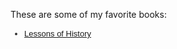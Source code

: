 <p>These are some of my favorite books:</p>
<ul style="color: rgb(51, 51, 51); line-height: 18px; font-family: Helvetica; font-size: 13px; font-style: normal; font-variant-ligatures: normal; font-variant-caps: normal; font-weight: 400; letter-spacing: normal; orphans: 2; text-align: start; text-indent: 0px; text-transform: none; white-space: normal; widows: 2; word-spacing: 0px; -webkit-text-stroke-width: 0px; text-decoration-style: initial; text-decoration-color: initial;">
    <li style="margin-bottom: 0.7em;"><a href="https://www.amazon.com/Lessons-History-Will-Durant/dp/143914995X/ref=sr_1_1?crid=17VFPQIM6J5BB&dchild=1&keywords=lessons+of+history&qid=1600144560&sprefix=lessons+of%2Caps%2C383&sr=8-1">Lessons of History</a></li>
</ul>

